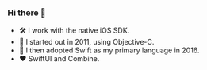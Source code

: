 ### Hi there 👋

- 🛠️ I work with the native iOS SDK.
- 💾 I started out in 2011, using Objective-C.
- 🚀 I then adopted Swift as my primary language in 2016.
- ❤️ SwiftUI and Combine.
